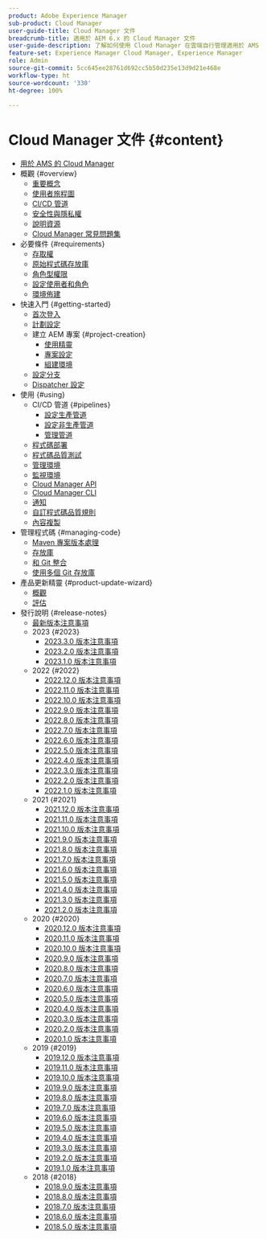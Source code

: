 ```yaml
---
product: Adobe Experience Manager
sub-product: Cloud Manager
user-guide-title: Cloud Manager 文件
breadcrumb-title: 適用於 AEM 6.x 的 Cloud Manager 文件
user-guide-description: 了解如何使用 Cloud Manager 在雲端自行管理適用於 AMS 的 Adobe Experience Manager。
feature-set: Experience Manager Cloud Manager, Experience Manager
role: Admin
source-git-commit: 5cc645ee28761d692cc5b50d235e13d9d21e468e
workflow-type: ht
source-wordcount: '330'
ht-degree: 100%

---
```



# Cloud Manager 文件 {#content}

+ [用於 AMS 的 Cloud Manager](introduction.md)
+ 概觀 {#overview}
   + [重要概念](overview/key-concepts.md)
   + [使用者旅程圖](overview/user-journey.md)
   + [CI/CD 管道](overview/ci-cd-pipelines.md)
   + [安全性與隱私權](overview/security-and-privacy.md)
   + [說明資源](overview/help-resources.md)
   + [Cloud Manager 常見問題集](overview/faqs.md)
+ 必要條件 {#requirements}
   + [存取權](requirements/access-rights.md)
   + [原始程式碼存放庫](requirements/source-code-repository.md)
   + [角色型權限](requirements/role-based-permissions.md)
   + [設定使用者和角色](requirements/users-and-roles.md)
   + [環境佈建](requirements/environment-provisioning.md)
+ 快速入門 {#getting-started}
   + [首次登入](getting-started/first-time-login.md)
   + [計劃設定](getting-started/program-setup.md)
   + 建立 AEM 專案 {#project-creation}
      + [使用精靈](getting-started/using-the-wizard.md)
      + [專案設定](getting-started/project-setup.md)
      + [組建環境](getting-started/build-environment.md)
   + [設定分支](getting-started/configuring-branches.md)
   + [Dispatcher 設定](getting-started/dispatcher-configurations.md)
+ 使用 {#using}
   + CI/CD 管道 {#pipelines}
      + [設定生產管道](using/production-pipelines.md)
      + [設定非生產管道](using/non-production-pipelines.md)
      + [管理管道 ](using/managing-pipelines.md)
   + [程式碼部署](using/code-deployment.md)
   + [程式碼品質測試](using/code-quality-testing.md)
   + [管理環境](using/managing-environments.md)
   + [監視環境](using/monitoring-environments.md)
   + [Cloud Manager API](https://developer.adobe.com/experience-cloud/cloud-manager/reference/api/)
   + [Cloud Manager CLI](https://github.com/adobe/aio-cli-plugin-cloudmanager/blob/main/README.md)
   + [通知](using/notifications.md)
   + [自訂程式碼品質規則](using/custom-code-quality-rules.md)
   + [內容複製](using/content-copy.md)
+ 管理程式碼 {#managing-code}
   + [Maven 專案版本處理](managing-code/maven-project-version.md)
   + [存放庫](managing-code/repositories.md)
   + [和 Git 整合](managing-code/git-integration.md)
   + [使用多個 Git 存放庫](managing-code/multiple-git-repos.md)
+ 產品更新精靈 {#product-update-wizard}
   + [概觀](product-update-wizard/overview.md)
   + [評估](product-update-wizard/evaluation.md)
+ 發行說明 {#release-notes}
   + [最新版本注意事項](release-notes/current.md)
   + 2023 {#2023}
      + [2023.3.0 版本注意事項](release-notes/2023/2023-3-0.md)
      + [2023.2.0 版本注意事項](release-notes/2023/2023-2-0.md)
      + [2023.1.0 版本注意事項](release-notes/2023/2023-1-0.md)
   + 2022 {#2022}
      + [2022.12.0 版本注意事項](release-notes/2022/2022-12-0.md)
      + [2022.11.0 版本注意事項](release-notes/2022/2022-11-0.md)
      + [2022.10.0 版本注意事項](release-notes/2022/2022-10-0.md)
      + [2022.9.0 版本注意事項](release-notes/2022/2022-9-0.md)
      + [2022.8.0 版本注意事項](release-notes/2022/2022-8-0.md)
      + [2022.7.0 版本注意事項](release-notes/2022/2022-7-0.md)
      + [2022.6.0 版本注意事項](release-notes/2022/2022-6-0.md)
      + [2022.5.0 版本注意事項](release-notes/2022/2022-5-0.md)
      + [2022.4.0 版本注意事項](release-notes/2022/2022-4-0.md)
      + [2022.3.0 版本注意事項](release-notes/2022/2022-3-0.md)
      + [2022.2.0 版本注意事項](release-notes/2022/2022-2-0.md)
      + [2022.1.0 版本注意事項](release-notes/2022/2022-1-0.md)
   + 2021 {#2021}
      + [2021.12.0 版本注意事項](release-notes/2021/2021-12-0.md)
      + [2021.11.0 版本注意事項](release-notes/2021/2021-11-0.md)
      + [2021.10.0 版本注意事項](release-notes/2021/2021-10-0.md)
      + [2021.9.0 版本注意事項](release-notes/2021/2021-9-0.md)
      + [2021.8.0 版本注意事項](release-notes/2021/2021-8-0.md)
      + [2021.7.0 版本注意事項](release-notes/2021/2021-7-0.md)
      + [2021.6.0 版本注意事項](release-notes/2021/2021-6-0.md)
      + [2021.5.0 版本注意事項](release-notes/2021/2021-5-0.md)
      + [2021.4.0 版本注意事項](release-notes/2021/2021-4-0.md)
      + [2021.3.0 版本注意事項](release-notes/2021/2021-3-0.md)
      + [2021.2.0 版本注意事項](release-notes/2021/2021-2-0.md)
   + 2020 {#2020}
      + [2020.12.0 版本注意事項](release-notes/2020/2020-12-0.md)
      + [2020.11.0 版本注意事項](release-notes/2020/2020-11-0.md)
      + [2020.10.0 版本注意事項](release-notes/2020/2020-10-0.md)
      + [2020.9.0 版本注意事項](release-notes/2020/2020-9-0.md)
      + [2020.8.0 版本注意事項](release-notes/2020/2020-8-0.md)
      + [2020.7.0 版本注意事項](release-notes/2020/2020-7-0.md)
      + [2020.6.0 版本注意事項](release-notes/2020/2020-6-0.md)
      + [2020.5.0 版本注意事項](release-notes/2020/2020-5-0.md)
      + [2020.4.0 版本注意事項](release-notes/2020/2020-4-0.md)
      + [2020.3.0 版本注意事項](release-notes/2020/2020-3-0.md)
      + [2020.2.0 版本注意事項](release-notes/2020/2020-2-0.md)
      + [2020.1.0 版本注意事項](release-notes/2020/2020-1-0.md)
   + 2019 {#2019}
      + [2019.12.0 版本注意事項](release-notes/2019/2019-12-0.md)
      + [2019.11.0 版本注意事項](release-notes/2019/2019-11-0.md)
      + [2019.10.0 版本注意事項](release-notes/2019/2019-10-0.md)
      + [2019.9.0 版本注意事項](release-notes/2019/2019-9-0.md)
      + [2019.8.0 版本注意事項](release-notes/2019/2019-8-0.md)
      + [2019.7.0 版本注意事項](release-notes/2019/2019-7-0.md)
      + [2019.6.0 版本注意事項](release-notes/2019/2019-6-0.md)
      + [2019.5.0 版本注意事項](release-notes/2019/2019-5-0.md)
      + [2019.4.0 版本注意事項](release-notes/2019/2019-4-0.md)
      + [2019.3.0 版本注意事項](release-notes/2019/2019-3-0.md)
      + [2019.2.0 版本注意事項](release-notes/2019/2019-2-0.md)
      + [2019.1.0 版本注意事項](release-notes/2019/2019-1-0.md)
   + 2018 {#2018}
      + [2018.9.0 版本注意事項](release-notes/2018/2018-9-0.md)
      + [2018.8.0 版本注意事項](release-notes/2018/2018-8-0.md)
      + [2018.7.0 版本注意事項](release-notes/2018/2018-7-0.md)
      + [2018.6.0 版本注意事項](release-notes/2018/2018-6-0.md)
      + [2018.5.0 版本注意事項](release-notes/2018/2018-5-0.md)
